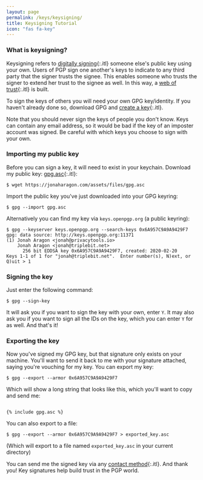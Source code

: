 ```yaml
---
layout: page
permalink: /keys/keysigning/
title: Keysigning Tutorial
icon: "fas fa-key"
---
```


### What is keysigning?

Keysigning refers to [digitally signing](https://en.wikipedia.org/wiki/Digital_signature){:.itl} someone else's public key using your own. Users of PGP sign one another's keys to indicate to any third party that the signer trusts the signee. This enables someone who trusts the signer to extend her trust to the signee as well. In this way, a [web of trust](https://en.wikipedia.org/wiki/Web_of_trust){:.itl} is built.

To sign the keys of others you will need your own GPG key/identity. If you haven't already done so, download GPG and [create a key](https://mikaela.info/r/gpg){:.itl}.

Note that you should never sign the keys of people you don't know. Keys can contain any email address, so it would be bad if the key of an imposter account was signed. Be careful with which keys you choose to sign with your own.

### Importing my public key

Before you can sign a key, it will need to exist in your keychain. Download my public key: [gpg.asc](/assets/files/gpg.asc){:.itl}:

```
$ wget https://jonaharagon.com/assets/files/gpg.asc
```

Import the public key you've just downloaded into your GPG keyring:

```
$ gpg --import gpg.asc
```

Alternatively you can find my key via `keys.openpgp.org` (a public keyring):

```
$ gpg --keyserver keys.openpgp.org --search-keys 0x6A957C9A9A9429F7
gpg: data source: http://keys.openpgp.org:11371
(1)	Jonah Aragon <jonah@privacytools.io>
	Jonah Aragon <jonah@triplebit.net>
	  256 bit EDDSA key 0x6A957C9A9A9429F7, created: 2020-02-20
Keys 1-1 of 1 for "jonah@triplebit.net".  Enter number(s), N)ext, or Q)uit > 1
```

### Signing the key

Just enter the following command:

```
$ gpg --sign-key
```

It will ask you if you want to sign the key with your own, enter `Y`. It may also ask you if you want to sign all the IDs on the key, which you can enter `Y` for as well. And that's it!

### Exporting the key

Now you've signed my GPG key, but that signature only exists on your machine. You'll want to send it back to me with your signature attached, saying you're vouching for my key. You can export my key:

```
$ gpg --export --armor 0x6A957C9A9A9429F7
```

Which will show a long string that looks like this, which you'll want to copy and send me:

<pre class="pre-scrollable"><code>
{% include gpg.asc %}
</code></pre>

You can also export to a file:

```
$ gpg --export --armor 0x6A957C9A9A9429F7 > exported_key.asc
```

(Which will export to a file named `exported_key.asc` in your current directory)

You can send me the signed key via any [contact method](/){:.itl}. And thank you! Key signatures help build trust in the PGP world.
